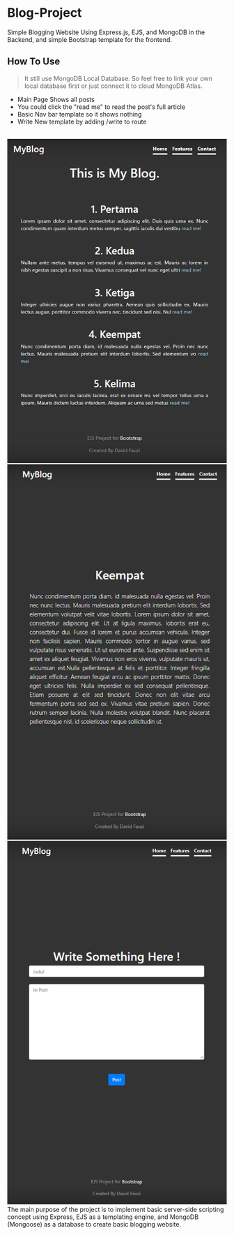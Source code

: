 # Blog-Project
Simple Blogging Website Using Express.js, EJS, and MongoDB in the Backend, and simple Bootstrap template for the frontend. 
## How To Use 
>It still use MongoDB Local Database. So feel free to link your own local database first or just connect it to cloud MongoDB Atlas. <br>
- Main Page Shows all posts 
- You could click the "read me" to read the post's full article 
- Basic Nav bar template so it shows nothing 
- Write New template by adding /write to route
<br>
<img src="docs/main1.png">
<br>
<img src="docs/scnd.png">
<br>
<img src="docs/third.png">
<br>
The main purpose of the project is to implement basic server-side scripting concept using Express, EJS as a templating engine, and MongoDB (Mongoose) as a database to create basic blogging website. 

